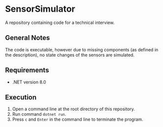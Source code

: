 # SensorSimulator

A repository containing code for a technical interview.

## General Notes

The code is executable, however due to missing components (as defined in the description), no state changes of the sensors are simulated. 

## Requirements

* .NET version 8.0

## Execution

1. Open a command line at the root directory of this repository.
2. Run command `dotnet run`.
3. Press `c` and `Enter` in the command line to terminate the program.

